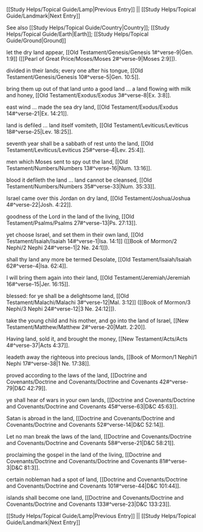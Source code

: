 [[Study Helps/Topical Guide/Lamp|Previous Entry]]  ||  [[Study Helps/Topical Guide/Landmark|Next Entry]]

 See also [[Study Helps/Topical Guide/Country|Country]]; [[Study Helps/Topical Guide/Earth|Earth]]; [[Study Helps/Topical Guide/Ground|Ground]]

 let the dry land appear, [[Old Testament/Genesis/Genesis 1#^verse-9|Gen. 1:9]] ([[Pearl of Great Price/Moses/Moses 2#^verse-9|Moses 2:9]]).

 divided in their lands; every one after his tongue, [[Old Testament/Genesis/Genesis 10#^verse-5|Gen. 10:5]].

 bring them up out of that land unto a good land ... a land flowing with milk and honey, [[Old Testament/Exodus/Exodus 3#^verse-8|Ex. 3:8]].

 east wind ... made the sea dry land, [[Old Testament/Exodus/Exodus 14#^verse-21|Ex. 14:21]].

 land is defiled ... land itself vomiteth, [[Old Testament/Leviticus/Leviticus 18#^verse-25|Lev. 18:25]].

 seventh year shall be a sabbath of rest unto the land, [[Old Testament/Leviticus/Leviticus 25#^verse-4|Lev. 25:4]].

 men which Moses sent to spy out the land, [[Old Testament/Numbers/Numbers 13#^verse-16|Num. 13:16]].

 blood it defileth the land ... land cannot be cleansed, [[Old Testament/Numbers/Numbers 35#^verse-33|Num. 35:33]].

 Israel came over this Jordan on dry land, [[Old Testament/Joshua/Joshua 4#^verse-22|Josh. 4:22]].

 goodness of the Lord in the land of the living, [[Old Testament/Psalms/Psalms 27#^verse-13|Ps. 27:13]].

 yet choose Israel, and set them in their own land, [[Old Testament/Isaiah/Isaiah 14#^verse-1|Isa. 14:1]] ([[Book of Mormon/2 Nephi/2 Nephi 24#^verse-1|2 Ne. 24:1]]).

 shall thy land any more be termed Desolate, [[Old Testament/Isaiah/Isaiah 62#^verse-4|Isa. 62:4]].

 I will bring them again into their land, [[Old Testament/Jeremiah/Jeremiah 16#^verse-15|Jer. 16:15]].

 blessed: for ye shall be a delightsome land, [[Old Testament/Malachi/Malachi 3#^verse-12|Mal. 3:12]] ([[Book of Mormon/3 Nephi/3 Nephi 24#^verse-12|3 Ne. 24:12]]).

 take the young child and his mother, and go into the land of Israel, [[New Testament/Matthew/Matthew 2#^verse-20|Matt. 2:20]].

 Having land, sold it, and brought the money, [[New Testament/Acts/Acts 4#^verse-37|Acts 4:37]].

 leadeth away the righteous into precious lands, [[Book of Mormon/1 Nephi/1 Nephi 17#^verse-38|1 Ne. 17:38]].

 proved according to the laws of the land, [[Doctrine and Covenants/Doctrine and Covenants/Doctrine and Covenants 42#^verse-79|D&C 42:79]].

 ye shall hear of wars in your own lands, [[Doctrine and Covenants/Doctrine and Covenants/Doctrine and Covenants 45#^verse-63|D&C 45:63]].

 Satan is abroad in the land, [[Doctrine and Covenants/Doctrine and Covenants/Doctrine and Covenants 52#^verse-14|D&C 52:14]].

 Let no man break the laws of the land, [[Doctrine and Covenants/Doctrine and Covenants/Doctrine and Covenants 58#^verse-21|D&C 58:21]].

 proclaiming the gospel in the land of the living, [[Doctrine and Covenants/Doctrine and Covenants/Doctrine and Covenants 81#^verse-3|D&C 81:3]].

 certain nobleman had a spot of land, [[Doctrine and Covenants/Doctrine and Covenants/Doctrine and Covenants 101#^verse-44|D&C 101:44]].

 islands shall become one land, [[Doctrine and Covenants/Doctrine and Covenants/Doctrine and Covenants 133#^verse-23|D&C 133:23]].

[[Study Helps/Topical Guide/Lamp|Previous Entry]]  ||  [[Study Helps/Topical Guide/Landmark|Next Entry]]